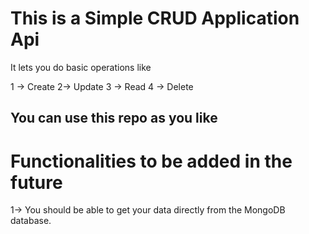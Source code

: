 # This is a Simple CRUD Application Api
It lets you do basic operations like

1 -> Create
2-> Update
3 -> Read
4 -> Delete


## You can use this repo as you like
# Functionalities to be added in the future
  1-> You should be able to get your data directly from the MongoDB database.
